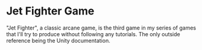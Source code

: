 # Jet Fighter Game
 "Jet Fighter", a classic arcane game, is the third game in my series of games that I'll try to produce without following any tutorials. The only outside reference being the Unity documentation.
